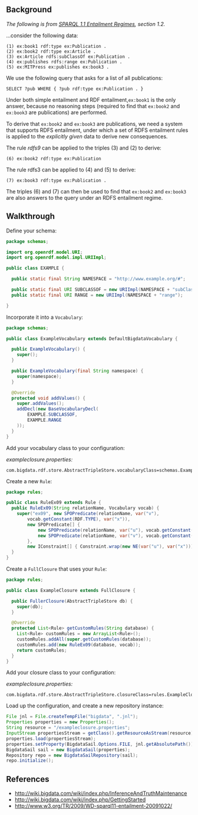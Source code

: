 ## Background

*The following is from [SPARQL 1.1 Entailment Regimes](http://www.w3.org/TR/2009/WD-sparql11-entailment-20091022/#t12), section 1.2.*

...consider the following data:

```
(1) ex:book1 rdf:type ex:Publication .
(2) ex:book2 rdf:type ex:Article .
(3) ex:Article rdfs:subClassOf ex:Publication .
(4) ex:publishes rdfs:range ex:Publication .
(5) ex:MITPress ex:publishes ex:book3 .
```

We use the following query that asks for a list of all publications:

```
SELECT ?pub WHERE { ?pub rdf:type ex:Publication . }
```

Under both simple entailment and RDF entailment,`ex:book1` is the only answer, because no reasoning steps (required to find that `ex:book2` and `ex:book3` are publications) are performed.

To derive that `ex:book2` and `ex:book3` are publications, we need a system that supports RDFS entailment, under which a set of RDFS entailment rules is applied to the *explicitly given* data to derive new consequences.

The rule *rdfs9* can be applied to the triples (3) and (2) to derive:

```
(6) ex:book2 rdf:type ex:Publication
```
 
The rule rdfs3 can be applied to (4) and (5) to derive:

```
(7) ex:book3 rdf:type ex:Publication .
```

The triples (6) and (7) can then be used to find that `ex:book2` and `ex:book3` are also answers to the query under an RDFS entailment regime. 

## Walkthrough

Define your schema:

```java
package schemas;

import org.openrdf.model.URI;
import org.openrdf.model.impl.URIImpl;

public class EXAMPLE {

  public static final String NAMESPACE = "http://www.example.org/#";

  public static final URI SUBCLASSOF = new URIImpl(NAMESPACE + "subClassOf");
  public static final URI RANGE = new URIImpl(NAMESPACE + "range");

}
```

Incorporate it into a `Vocabulary`:

```java
package schemas;

public class ExampleVocabulary extends DefaultBigdataVocabulary {

  public ExampleVocabulary() {
    super();
  }

  public ExampleVocabulary(final String namespace) {
    super(namespace);
  }

  @Override
  protected void addValues() {
    super.addValues();
    addDecl(new BaseVocabularyDecl(
        EXAMPLE.SUBCLASSOF,
        EXAMPLE.RANGE
    ));
  }
}
```

Add your vocabulary class to your configuration:

*exampleclosure.properties:*

```
com.bigdata.rdf.store.AbstractTripleStore.vocabularyClass=schemas.ExampleVocabulary
```

Create a new `Rule`:

```java
package rules;

public class RuleEx09 extends Rule {
  public RuleEx09(String relationName, Vocabulary vocab) {
    super("ex09", new SPOPredicate(relationName, var("v"),
        vocab.getConstant(RDF.TYPE), var("x")),
        new SPOPredicate[] {
            new SPOPredicate(relationName, var("u"), vocab.getConstant(EXAMPLE.SUBCLASSOF), var("x")),
            new SPOPredicate(relationName, var("v"), vocab.getConstant(RDF.TYPE), var("u"))
        },
        new IConstraint[] { Constraint.wrap(new NE(var("u"), var("x"))) });
  }
}
```

Create a `FullClosure` that uses your `Rule`:

```java
package rules;

public class ExampleClosure extends FullClosure {

  public FullerClosure(AbstractTripleStore db) {
    super(db);
  }

  @Override
  protected List<Rule> getCustomRules(String database) {
    List<Rule> customRules = new ArrayList<Rule>();
    customRules.addAll(super.getCustomRules(database));
    customRules.add(new RuleEx09(database, vocab));
    return customRules;
  }
}
```

Add your closure class to your configuration:

*exampleclosure.properties:*

```
com.bigdata.rdf.store.AbstractTripleStore.closureClass=rules.ExampleClosure
```

Load up the configuration, and create a new repository instance:

```java
File jnl = File.createTempFile("bigdata", ".jnl");
Properties properties = new Properties();
String resource = "/exampleclosure.properties";
InputStream propertiesStream = getClass().getResourceAsStream(resource);
properties.load(propertiesStream);
properties.setProperty(BigdataSail.Options.FILE, jnl.getAbsolutePath());
BigdataSail sail = new BigdataSail(properties);
Repository repo = new BigdataSailRepository(sail);
repo.initialize();
```

## References

* http://wiki.bigdata.com/wiki/index.php/InferenceAndTruthMaintenance
* http://wiki.bigdata.com/wiki/index.php/GettingStarted
* http://www.w3.org/TR/2009/WD-sparql11-entailment-20091022/
